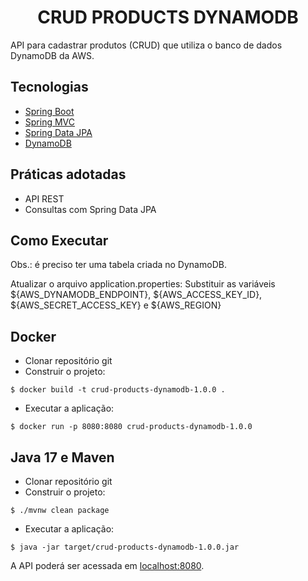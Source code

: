 <h1 align="center">
  CRUD PRODUCTS DYNAMODB
</h1>

API para cadastrar produtos (CRUD) que utiliza o banco de dados DynamoDB da AWS.

## Tecnologias
 
- [Spring Boot](https://spring.io/projects/spring-boot)
- [Spring MVC](https://docs.spring.io/spring-framework/reference/web/webmvc.html)
- [Spring Data JPA](https://spring.io/projects/spring-data-jpa)
- [DynamoDB](https://aws.amazon.com/pt/dynamodb/)

## Práticas adotadas

- API REST
- Consultas com Spring Data JPA

## Como Executar

Obs.: é preciso ter uma tabela criada no DynamoDB.

Atualizar o arquivo application.properties:
Substituir as variáveis ${AWS_DYNAMODB_ENDPOINT}, ${AWS_ACCESS_KEY_ID}, ${AWS_SECRET_ACCESS_KEY} e ${AWS_REGION}

## Docker

- Clonar repositório git
- Construir o projeto:

```
$ docker build -t crud-products-dynamodb-1.0.0 .
```
- Executar a aplicação:
```
$ docker run -p 8080:8080 crud-products-dynamodb-1.0.0
```

## Java 17 e Maven

- Clonar repositório git
- Construir o projeto:

```
$ ./mvnw clean package
```
- Executar a aplicação:
```
$ java -jar target/crud-products-dynamodb-1.0.0.jar
```

A API poderá ser acessada em [localhost:8080](http://localhost:8080).
